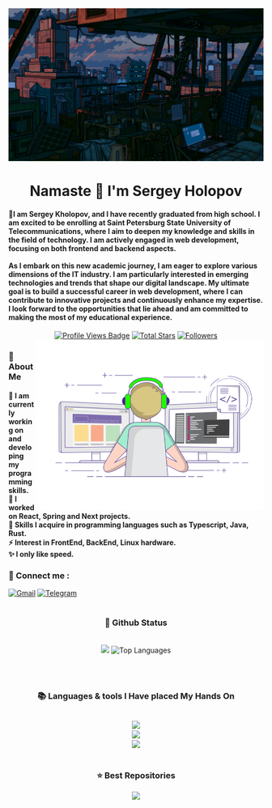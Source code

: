 <!-- MasterHead -->
<a href="https://github.com/SergeyHolopovS/SergeyHolopovS/blob/main/fallout.gif">
  <img src="https://github.com/SergeyHolopovS/SergeyHolopovS/blob/main/fallout.gif" alt="Fallout GIF" style="width:auto; height:auto"/>
</a>

<!-- Greeting -->
</h1>
<h1 align="center">Namaste 🙏 I'm Sergey Holopov</h1>

<h4 align="left">🌟I am Sergey Kholopov, and I have recently graduated from high school. I am excited to be enrolling at Saint Petersburg State University of Telecommunications, where I aim to deepen my knowledge and skills in the field of technology. I am actively engaged in web development, focusing on both frontend and backend aspects.
<br/><br/>
As I embark on this new academic journey, I am eager to explore various dimensions of the IT industry. I am particularly interested in emerging technologies and trends that shape our digital landscape. My ultimate goal is to build a successful career in web development, where I can contribute to innovative projects and continuously enhance my expertise. I look forward to the opportunities that lie ahead and am committed to making the most of my educational experience.</h4>

 <div align="center">
<!-- Profile Views -->
<a href="https://github.com/SergeyHolopovS" target="_blank">
  <img src="https://komarev.com/ghpvc/?username=SergeyHolopovS&label=Profile%20views&color=5e81ac&style=for-the-badge&logo=github&logoColor=white&Color=black" 
       alt="Profile Views Badge" /></a>

<!-- Total Stars with GitHub Logo -->
<a href="https://github.com/SergeyHolopovS?tab=repositories&sort=stargazers" target="_blank">
  <img alt="Total Stars" title="Total stars on GitHub"
       src="https://img.shields.io/github/stars/SergeyHolopovS?style=for-the-badge&label=Stars&color=bf616a&logo=github" /></a>

<!-- Followers with GitHub Logo -->
<a href="https://github.com/SergeyHolopovS?tab=followers" target="_blank">
  <img alt="Followers" title="Follow me on GitHub"
       src="https://img.shields.io/github/followers/SergeyHolopovS?style=for-the-badge&label=Followers&color=5e81ac&logo=github" />
</a>

</div>

<!--👀VIEWS / 🌐WEBSITE: https://github.com/antonkomarev/github-profile-views-counter -->
<img align="right" alt="coding-gif" width="450" src="https://github.com/SergeyHolopovS/SergeyHolopovS/blob/main/gitgif.gif">

<!-- about me -->
 <h3 align="left">💫 About Me</h3>

<h4> 
  🌱 I am currently working on and developing my programming skills.</br>
 🔭 I worked on React, Spring and Next projects.</br>
 💬 Skills I acquire in programming languages such as Typescript, Java, Rust.</br>
 ⚡ Interest in FrontEnd, BackEnd, Linux hardware.</br>
 ✨ I only like speed.</h4> <div align="left">

  <h3>🧲 Connect me :</h3>
<a href="mailto:gssdsudas@gmail.com">
  <img width="60px" src="https://play-lh.googleusercontent.com/MaRCSacmqLlbSST5m_sJUb_tE9pTresHYgwpd4gInpcj_NVGbjLCnTe96Yx5zz893bA=w480-h960" alt="Gmail" /></a>
  <a href="https://t.me/Sergey_Holopov">
  <img width="60px" src="https://upload.wikimedia.org/wikipedia/commons/6/62/Telegram_logo_icon.svg" alt="Telegram" /></a>
</div>

</h4>

</div>
<br/>

<!-- git stat-->
<h3 align="center">🌱 Github Status</h3>
<br>
<div align="center">
  <img width="435" src="https://github-readme-stats.vercel.app/api?username=SergeyHolopovS&count_private=true&show_icons=true&theme=nord&rank_icon=github&border_radius=10"/>
  <img width="330" src="https://github-readme-stats.vercel.app/api/top-langs/?username=SergeyHolopovS&theme=nord&hide_border=false&include_all_commits=false&count_private=false&layout=compact" alt="Top Languages">
  
<!-- Proudly created with GPRM ( https://gprm.itsvg.in ) -->
  
</div>

<br/><br/>

<!-- lang-->
<h3 align="center">📚 Languages & tools I Have placed My Hands On </h3>

<br/>

<div align="center">
    <img src="https://skillicons.dev/icons?i=docker,html,css,vscode,github,git,spring,figma,sass" /><br>
    <img src="https://skillicons.dev/icons?i=rust,nginx,python,java,githubactions,python,javascript,ts,pnpm" /><br>
    <img src="https://skillicons.dev/icons?i=vite,styledcomponents,nextjs,bots,htmx,tailwind,react,nodejs,redux" /><br>
</div>

<br/>

<!-- top repo and teck stack-->
<div align="center">
  <h3>⭐️ Best Repositories</h3>
  <div style="display: flex; justify-content: center; gap: 10px;">
    <a href="https://github.com/SergeyHolopovS/Allitta">
        <img width=380 src="https://github-readme-stats.vercel.app/api/pin/?username=SergeyHolopovS&repo=Allitta&theme=light&title_color=ffffff&icon_color=ffffff&text_color=ffffff&bg_color=2e3440" /></a>
</div>

<!-- ending-->

<img src="https://www.animatedimages.org/data/media/562/animated-line-image-0184.gif" width="1920" height=0.4/>
